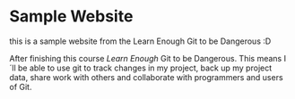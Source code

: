 # Sample Website

this is a sample website from the Learn Enough Git to be Dangerous :D

After finishing this course *Learn Enough* Git to be Dangerous. This means I´ll be able to use git to track changes in my project, back up my project data, share work with others and collaborate with programmers and users of Git.

